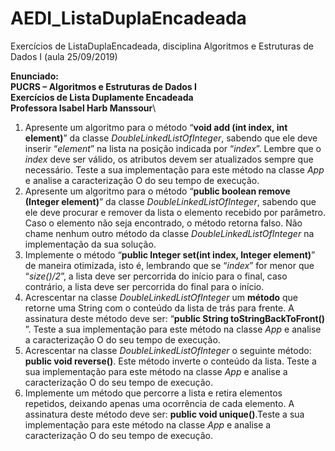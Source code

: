 # AEDI_ListaDuplaEncadeada
Exercícios de ListaDuplaEncadeada, disciplina Algoritmos e Estruturas de Dados I (aula 25/09/2019)

**Enunciado:**\
**PUCRS – Algoritmos e Estruturas de Dados I**\
**Exercícios de Lista Duplamente Encadeada**\
**Professora Isabel Harb Manssour**\
1. Apresente um algoritmo para o método “**void add (int index, int element)**” da classe
_DoubleLinkedListOfInteger_, sabendo que ele deve inserir “*element*” na lista na posição indicada por
“*index*”. Lembre que o *index* deve ser válido, os atributos devem ser atualizados sempre que
necessário. Teste a sua implementação para este método na classe *App* e analise a
caracterização O do seu tempo de execução.
2. Apresente um algoritmo para o método “**public boolean remove (Integer element)**” da classe
*DoubleLinkedListOfInteger*, sabendo que ele deve procurar e remover da lista o elemento recebido
por parâmetro. Caso o elemento não seja encontrado, o método retorna falso. Não chame nenhum
outro método da classe *DoubleLinkedListOfInteger* na implementação da sua solução.
3. Implemente o método “**public Integer set(int index, Integer element)**” de maneira otimizada, isto
é, lembrando que se “*index*” for menor que “*size()/2*”, a lista deve ser percorrida do início para o
final, caso contrário, a lista deve ser percorrida do final para o início.
4. Acrescentar na classe *DoubleLinkedListOfInteger* um **método** que retorne uma String com o
conteúdo da lista de trás para frente. A assinatura deste método deve ser: “**public String
toStringBackToFront()** ”. Teste a sua implementação para este método na classe *App* e analise a
caracterização O do seu tempo de execução.
5. Acrescentar na classe *DoubleLinkedListOfInteger* o seguinte método: **public void reverse()**. Este
método inverte o conteúdo da lista. Teste a sua implementação para este método na classe *App* e
analise a caracterização O do seu tempo de execução.
6. Implemente um método que percorre a lista e retira elementos repetidos, deixando apenas uma
ocorrência de cada elemento. A assinatura deste método deve ser: **public void unique()**.Teste a
sua implementação para este método na classe *App* e analise a caracterização O do seu tempo de
execução.
